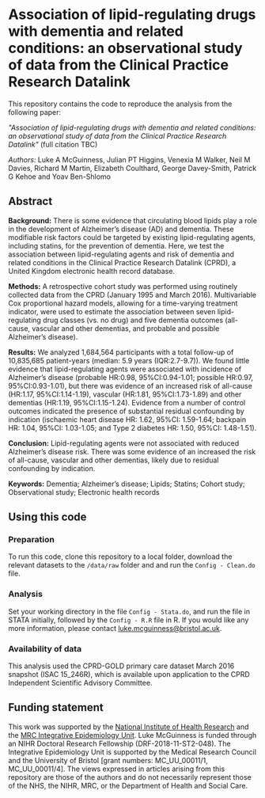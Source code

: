 # Association of lipid-regulating drugs with dementia and related conditions: an observational study of data from the Clinical Practice Research Datalink

This repository contains the code to reproduce the analysis from the following paper:

_"Association of lipid-regulating drugs with dementia and related conditions: an observational study of data from the Clinical Practice Research Datalink"_ (full citation TBC)
 
_Authors:_ Luke A McGuinness, Julian PT Higgins, Venexia M Walker, Neil M Davies, Richard M Martin, Elizabeth Coulthard, George Davey-Smith, Patrick G Kehoe and Yoav Ben-Shlomo

## Abstract

__Background:__ There is some evidence that circulating blood lipids play a role in the development of Alzheimer’s disease (AD) and dementia. These modifiable risk factors could be targeted by existing lipid-regulating agents, including statins, for the prevention of dementia. Here, we test the association between lipid-regulating agents and risk of dementia and related conditions in the Clinical Practice Research Datalink (CPRD), a United Kingdom electronic health record database.

__Methods:__ A retrospective cohort study was performed using routinely collected data from the CPRD (January 1995 and March 2016). Multivariable Cox proportional hazard models, allowing for a time-varying treatment indicator, were used to estimate the association between seven lipid-regulating drug classes (vs. no drug) and five dementia outcomes (all-cause, vascular and other dementias, and probable and possible Alzheimer’s disease).

__Results:__ We analyzed 1,684,564 participants with a total follow-up of 10,835,685 patient-years (median: 5.9 years (IQR:2.7-9.7)). We found little evidence that lipid-regulating agents were associated with incidence of Alzheimer’s disease (probable HR:0.98, 95%CI:0.94-1.01; possible HR:0.97, 95%CI:0.93-1.01), but there was evidence of an increased risk of all-cause (HR:1.17, 95%CI:1.14-1.19), vascular (HR:1.81, 95%CI:1.73-1.89) and other dementias (HR:1.19, 95%CI:1.15-1.24). Evidence from a number of control outcomes indicated the presence of substantial residual confounding by indication (ischaemic heart disease HR: 1.62, 95%CI: 1.59-1.64; backpain HR: 1.04, 95%CI: 1.03-1.05; and Type 2 diabetes HR: 1.50, 95%CI: 1.48-1.51).

__Conclusion:__ Lipid-regulating agents were not associated with reduced Alzheimer’s disease risk. There was some evidence of an increased the risk of all-cause, vascular and other dementias, likely due to residual confounding by indication.

__Keywords:__ Dementia; Alzheimer’s disease; Lipids; Statins; Cohort study; Observational study; Electronic health records

## Using this code

### Preparation
To run this code, clone this repository to a local folder, download the relevant datasets to the `/data/raw` folder and and run the `Config - Clean.do` file.

### Analysis
Set your working directory in the file `Config - Stata.do`, and run the file in STATA initially, followed by the `Config - R.R` file in R. If you would like any more information, please contact luke.mcguinness@bristol.ac.uk. 

### Availability of data
This analysis used the CPRD-GOLD primary care dataset March 2016 snapshot (ISAC 15_246R), which is available upon application to the CPRD Independent Scientific Advisory Committee. 

## Funding statement

This work was supported by the [National Institute of Health Research](https://www.nihr.ac.uk/) and the [MRC Integrative Epidemiology Unit](http://www.bristol.ac.uk/integrative-epidemiology/). Luke McGuinness is funded through an NIHR Doctoral Research Fellowship (DRF-2018-11-ST2-048). The Integrative Epidemiology Unit is supported by the Medical Research Council and the University of Bristol [grant numbers: MC_UU_00011/1, MC_UU_00011/4].  The views expressed in articles arising from this repository are those of the authors and do not necessarily represent those of the NHS, the NIHR, MRC, or the Department of Health and Social Care.
